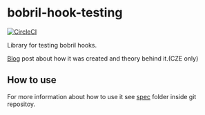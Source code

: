 # bobril-hook-testing
[![CircleCI](https://circleci.com/gh/krewi1/bobril-hook-testing.svg?style=svg)](https://circleci.com/gh/krewi1/bobril-hook-testing)


Library for testing bobril hooks.


[Blog](https://github.com/krewi1/blogs/tree/master/testing_hooks) post about how it was created and theory behind it.(CZE only)


## How to use
For more information about how to use it see [spec](https://github.com/krewi1/bobril-hook-testing/tree/master/spec) folder inside git repositoy.